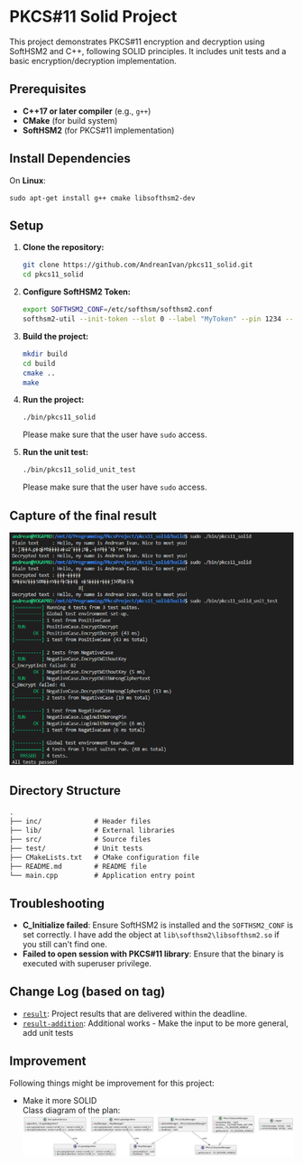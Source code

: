 # PKCS#11 Solid Project

This project demonstrates PKCS#11 encryption and decryption using SoftHSM2 and C++, following SOLID principles. It includes unit tests and a basic encryption/decryption implementation.

## Prerequisites

- **C++17 or later compiler** (e.g., `g++`)
- **CMake** (for build system)
- **SoftHSM2** (for PKCS#11 implementation)

## Install Dependencies

On **Linux**:
```
sudo apt-get install g++ cmake libsofthsm2-dev
```

## Setup

1. **Clone the repository:**

   ```bash
   git clone https://github.com/AndreanIvan/pkcs11_solid.git
   cd pkcs11_solid
   ```

2. **Configure SoftHSM2 Token:**

   ```bash
   export SOFTHSM2_CONF=/etc/softhsm/softhsm2.conf
   softhsm2-util --init-token --slot 0 --label "MyToken" --pin 1234 --so-pin 0000
   ```

3. **Build the project:**

   ```bash
   mkdir build
   cd build
   cmake ..
   make
   ```

4. **Run the project:**

   ```bash
   ./bin/pkcs11_solid
   ```
   Please make sure that the user have `sudo` access.

5. **Run the unit test:**

   ```bash
   ./bin/pkcs11_solid_unit_test
   ```
   Please make sure that the user have `sudo` access.

## Capture of the final result

![Result Capture](./result_capture.png)

## Directory Structure

```
.
├── inc/             # Header files
├── lib/             # External libraries
├── src/             # Source files
├── test/            # Unit tests
├── CMakeLists.txt   # CMake configuration file
├── README.md        # README file
└── main.cpp         # Application entry point
```

## Troubleshooting

- **C_Initialize failed**: Ensure SoftHSM2 is installed and the `SOFTHSM2_CONF` is set correctly. I have add the object at `lib\softhsm2\libsofthsm2.so` if you still can't find one.
- **Failed to open session with PKCS#11 library**: Ensure that the binary is executed with superuser privilege.

## Change Log (based on tag)

- [`result`](https://github.com/AndreanIvan/pkcs11_solid/releases/tag/result): Project results that are delivered within the deadline.
- [`result-addition`](https://github.com/AndreanIvan/pkcs11_solid/releases/tag/result-addition): Additional works - Make the input to be more general, add unit tests

## Improvement

Following things might be improvement for this project:
- Make it more SOLID\
Class diagram of the plan:
![Planned Class Diagram](./doc/ClassDiagram.png)
